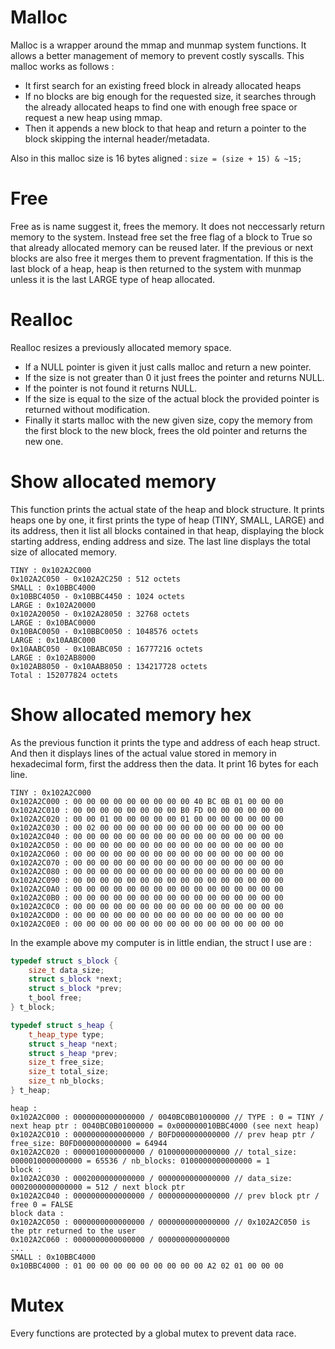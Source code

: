 # Malloc
Malloc is a wrapper around the mmap and munmap system functions. It allows a better management of memory to prevent costly syscalls.
This malloc works as follows :
- It first search for an existing freed block in already allocated heaps
- If no blocks are big enough for the requested size, it searches through the already allocated heaps to find one with enough free space or request a new heap using mmap.
- Then it appends a new block to that heap and return a pointer to the block skipping the internal header/metadata.

Also in this malloc size is 16 bytes aligned : `size = (size + 15) & ~15;`

# Free
Free as is name suggest it, frees the memory. It does not neccessarly return memory to the system.
Instead free set the free flag of a block to True so that already allocated memory can be reused later. If the previous or next blocks are also free it merges them to prevent fragmentation. If this is the last block of a heap, heap is then returned to the system with munmap unless it is the last LARGE type of heap allocated.

# Realloc
Realloc resizes a previously allocated memory space.
- If a NULL pointer is given it just calls malloc and return a new pointer.
- If the size is not greater than 0 it just frees the pointer and returns NULL.
- If the pointer is not found it returns NULL.
- If the size is equal to the size of the actual block the provided pointer is returned without modification.
- Finally it starts malloc with the new given size, copy the memory from the first block to the new block, frees the old pointer and returns the new one.

# Show allocated memory
This function prints the actual state of the heap and block structure. It prints heaps one by one, it first prints the type of heap (TINY, SMALL, LARGE) and its address, then it list all blocks contained in that heap, displaying the block starting address, ending address and size.
The last line displays the total size of allocated memory.
```
TINY : 0x102A2C000
0x102A2C050 - 0x102A2C250 : 512 octets
SMALL : 0x10BBC4000
0x10BBC4050 - 0x10BBC4450 : 1024 octets
LARGE : 0x102A20000
0x102A20050 - 0x102A28050 : 32768 octets
LARGE : 0x10BAC0000
0x10BAC0050 - 0x10BBC0050 : 1048576 octets
LARGE : 0x10AABC000
0x10AABC050 - 0x10BABC050 : 16777216 octets
LARGE : 0x102AB8000
0x102AB8050 - 0x10AAB8050 : 134217728 octets
Total : 152077824 octets
```


# Show allocated memory hex
As the previous function it prints the type and address of each heap struct. And then it displays lines of the actual value stored in memory in hexadecimal form, first the address then the data. It print 16 bytes for each line.
```
TINY : 0x102A2C000
0x102A2C000 : 00 00 00 00 00 00 00 00 00 40 BC 0B 01 00 00 00
0x102A2C010 : 00 00 00 00 00 00 00 00 B0 FD 00 00 00 00 00 00
0x102A2C020 : 00 00 01 00 00 00 00 00 01 00 00 00 00 00 00 00
0x102A2C030 : 00 02 00 00 00 00 00 00 00 00 00 00 00 00 00 00
0x102A2C040 : 00 00 00 00 00 00 00 00 00 00 00 00 00 00 00 00
0x102A2C050 : 00 00 00 00 00 00 00 00 00 00 00 00 00 00 00 00
0x102A2C060 : 00 00 00 00 00 00 00 00 00 00 00 00 00 00 00 00
0x102A2C070 : 00 00 00 00 00 00 00 00 00 00 00 00 00 00 00 00
0x102A2C080 : 00 00 00 00 00 00 00 00 00 00 00 00 00 00 00 00
0x102A2C090 : 00 00 00 00 00 00 00 00 00 00 00 00 00 00 00 00
0x102A2C0A0 : 00 00 00 00 00 00 00 00 00 00 00 00 00 00 00 00
0x102A2C0B0 : 00 00 00 00 00 00 00 00 00 00 00 00 00 00 00 00
0x102A2C0C0 : 00 00 00 00 00 00 00 00 00 00 00 00 00 00 00 00
0x102A2C0D0 : 00 00 00 00 00 00 00 00 00 00 00 00 00 00 00 00
0x102A2C0E0 : 00 00 00 00 00 00 00 00 00 00 00 00 00 00 00 00
```

In the example above my computer is in little endian, the struct I use are :
```cpp
typedef struct s_block {
    size_t data_size;
    struct s_block *next;
    struct s_block *prev;
    t_bool free;
} t_block;

typedef struct s_heap {
    t_heap_type type;
    struct s_heap *next;
    struct s_heap *prev;
    size_t free_size;
    size_t total_size;
    size_t nb_blocks;
} t_heap;
```

```
heap :
0x102A2C000 : 0000000000000000 / 0040BC0B01000000 // TYPE : 0 = TINY / next heap ptr : 0040BC0B01000000 = 0x000000010BBC4000 (see next heap)
0x102A2C010 : 0000000000000000 / B0FD000000000000 // prev heap ptr / free_size: B0FD000000000000 = 64944
0x102A2C020 : 0000010000000000 / 0100000000000000 // total_size: 0000010000000000 = 65536 / nb_blocks: 0100000000000000 = 1
block :
0x102A2C030 : 0002000000000000 / 0000000000000000 // data_size: 0002000000000000 = 512 / next block ptr
0x102A2C040 : 0000000000000000 / 0000000000000000 // prev block ptr / free 0 = FALSE
block data :
0x102A2C050 : 0000000000000000 / 0000000000000000 // 0x102A2C050 is the ptr returned to the user
0x102A2C060 : 0000000000000000 / 0000000000000000
...
SMALL : 0x10BBC4000
0x10BBC4000 : 01 00 00 00 00 00 00 00 00 00 A2 02 01 00 00 00
```

# Mutex
Every functions are protected by a global mutex to prevent data race.
